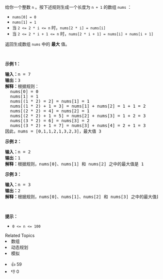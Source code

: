 <p>给你一个整数 <code>n</code> 。按下述规则生成一个长度为 <code>n + 1</code> 的数组 <code>nums</code> ：</p>

<ul>
	<li><code>nums[0] = 0</code></li>
	<li><code>nums[1] = 1</code></li>
	<li>当 <code>2 <= 2 * i <= n</code> 时，<code>nums[2 * i] = nums[i]</code></li>
	<li>当 <code>2 <= 2 * i + 1 <= n</code> 时，<code>nums[2 * i + 1] = nums[i] + nums[i + 1]</code></li>
</ul>

<p>返回生成数组 <code>nums</code> 中的 <strong>最大</strong> 值。</p>

<p> </p>

<p><strong>示例 1：</strong></p>

<pre>
<strong>输入：</strong>n = 7
<strong>输出：</strong>3
<strong>解释：</strong>根据规则：
  nums[0] = 0
  nums[1] = 1
  nums[(1 * 2) = 2] = nums[1] = 1
  nums[(1 * 2) + 1 = 3] = nums[1] + nums[2] = 1 + 1 = 2
  nums[(2 * 2) = 4] = nums[2] = 1
  nums[(2 * 2) + 1 = 5] = nums[2] + nums[3] = 1 + 2 = 3
  nums[(3 * 2) = 6] = nums[3] = 2
  nums[(3 * 2) + 1 = 7] = nums[3] + nums[4] = 2 + 1 = 3
因此，nums = [0,1,1,2,1,3,2,3]，最大值 3
</pre>

<p><strong>示例 2：</strong></p>

<pre>
<strong>输入：</strong>n = 2
<strong>输出：</strong>1
<strong>解释：</strong>根据规则，nums[0]、nums[1] 和 nums[2] 之中的最大值是 1
</pre>

<p><strong>示例 3：</strong></p>

<pre>
<strong>输入：</strong>n = 3
<strong>输出：</strong>2
<strong>解释：</strong>根据规则，nums[0]、nums[1]、nums[2] 和 nums[3] 之中的最大值是 2
</pre>

<p> </p>

<p><strong>提示：</strong></p>

<ul>
	<li><code>0 <= n <= 100</code></li>
</ul>
<div><div>Related Topics</div><div><li>数组</li><li>动态规划</li><li>模拟</li></div></div><br><div><li>👍 59</li><li>👎 0</li></div>